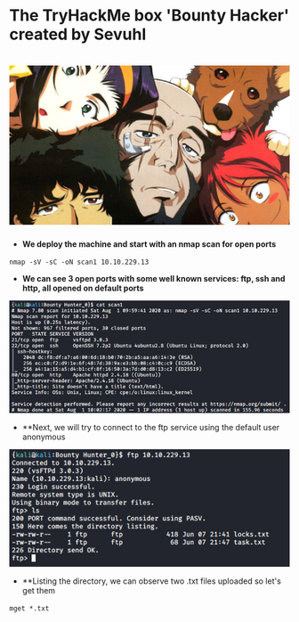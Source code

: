 # The TryHackMe box 'Bounty Hacker' created by Sevuhl
# ![Alt text](images/9ad38a2cc31d6ae0030c888aca7fe646.jpeg?raw=true "Title")
+ **We deploy the machine and start with an nmap scan for open ports**


``nmap -sV -sC -oN scan1 10.10.229.13``
      
+ **We can see 3 open ports with some well known services: ftp, ssh and http, all opened on default ports**

![Alt text](images/nmap_scan.jpg?raw=true "Title")

+ **Next, we will try to connect to the ftp service using the default user anonymous

![Alt text](images/ftp_login.jpg?raw=true "Title")

+ **Listing the directory, we can observe two .txt files uploaded so let's get them



``mget *.txt``



        
